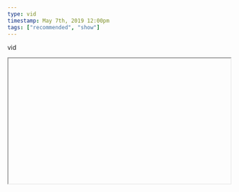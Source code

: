 ```yaml
---
type: vid
timestamp: May 7th, 2019 12:00pm
tags: ["recommended", "show"]
---
```

vid
<iframe width="500" height="281"  id="youtube_iframe" src="https://www.youtube.com/embed/-5uu6bUzI2c\[!\[thumbnail\]\(http://i3.ytimg.com/vi//maxresdefault.jpg\)\]\(https://www.youtube.com/watch\?v=\)></iframe>                    
                                            
I’m am generally turned off by popular opinion, and yet the broad-scope of my interests are undoubtedly pop culture.  So I have a lot of (experientially justified) hesitation when YouTube recommends me videos based on "my interests”.  However it has been giving me a few gems lately.  <a href="https://www.youtube.com/channel/UC9infsKo33_2LUoiqXGgQWg" target="_blank">Renegade Cut</a> is a whole channel full of insightful essays and perspectives.  

I showed up for the Little Mermaid bait, I meandered for the dissection of “Christian Exploitation” films, I think I’ll stick around for everything else.
 
                                                    <div id="footer">
                <span id="timestamp"> May 7th, 2019 12:00pm </span>
                                                          <span class="tag">recommended</span>
                                          <span class="tag">show</span>
                                          <span class="tag">christian exploitation</span>
                                          <span class="tag">video essay</span>
                                                    
            </body>
        </html>

        
<small>source: https://saturdayxiii.tumblr.com/post/184717321736</small>